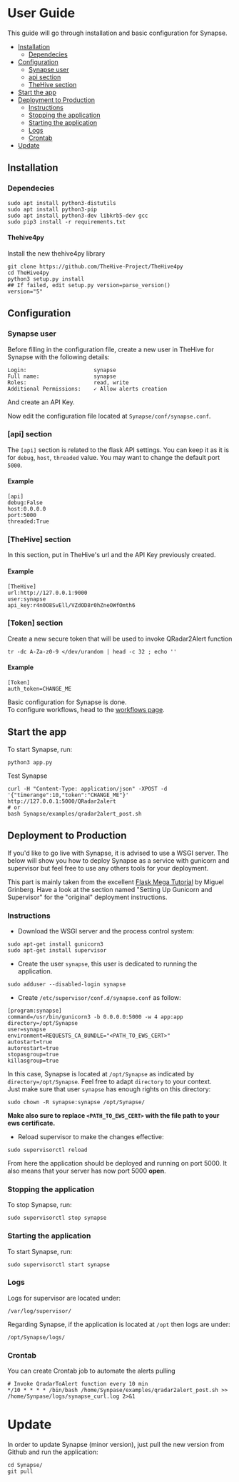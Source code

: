 # User Guide

This guide will go through installation and basic configuration for Synapse.   

+ [Installation](#installation)
    + [Dependecies](#dependecies)
+ [Configuration](#configuration)
    + [Synapse user](#synapse-user)
    + [api section](#api-section)
    + [TheHive section](#thehive-section)
+ [Start the app](#start-the-app)
+ [Deployment to Production](#deployment-to-production)
    + [Instructions](#instructions)
    + [Stopping the application](#stopping-the-application)
    + [Starting the application](#starting-the-application)
    + [Logs](#logs)
    + [Crontab](#crontab)
+ [Update](#update)

## Installation

### Dependecies

```
sudo apt install python3-distutils
sudo apt install python3-pip
sudo apt install python3-dev libkrb5-dev gcc
sudo pip3 install -r requirements.txt
```

#### Thehive4py
Install the new thehive4py library
```
git clone https://github.com/TheHive-Project/TheHive4py
cd TheHive4py
python3 setup.py install
## If failed, edit setup.py version=parse_version()
version="5"
```

## Configuration

### Synapse user
Before filling in the configuration file, create a new user in TheHive for Synapse with the following details:

```
Login:                     synapse
Full name:                 synapse
Roles:                     read, write
Additional Permissions:    ✓ Allow alerts creation
```

And create an API Key.   

Now edit the configuration file located at ```Synapse/conf/synapse.conf```.

### [api] section

The ```[api]``` section is related to the flask API settings. You can keep it as it is for ```debug```, ```host```, ```threaded``` value. You may want to change the default port ```5000```.

#### Example

```
[api]
debug:False
host:0.0.0.0
port:5000
threaded:True
```

### [TheHive] section

In this section, put in TheHive's url and the API Key previously created.

#### Example

```
[TheHive]
url:http://127.0.0.1:9000
user:synapse
api_key:r4n0O8SvEll/VZdOD8r0hZneOWfOmth6
```
### [Token] section

Create a new secure token that will be used to invoke QRadar2Alert function
```
tr -dc A-Za-z0-9 </dev/urandom | head -c 32 ; echo ''
```
#### Example

```
[Token]
auth_token=CHANGE_ME
```

Basic configuration for Synapse is done.   
To configure workflows, head to the [workflows page](workflows/README.md).

## Start the app

To start Synapse, run:

```
python3 app.py
```
Test Synapse
```
curl -H "Content-Type: application/json" -XPOST -d '{"timerange":10,"token":"CHANGE_ME"}'  http://127.0.0.1:5000/QRadar2alert
# or
bash Synapse/examples/qradar2alert_post.sh
```

## Deployment to Production

If you'd like to go live with Synapse, it is advised to use a WSGI server.
The below will show you how to deploy Synapse as a service with gunicorn and supervisor but feel free to use any others tools for your deployment.

This part is mainly taken from the excellent [Flask Mega Tutorial](https://blog.miguelgrinberg.com/post/the-flask-mega-tutorial-part-xvii-deployment-on-linux-even-on-the-raspberry-pi) by Miguel Grinberg. 
Have a look at the section named "Setting Up Gunicorn and Supervisor" for the "original" deployment instructions.

### Instructions

 * Download the WSGI server and the process control system:

```
sudo apt-get install gunicorn3
sudo apt-get install supervisor
```

 * Create the user ```synapse```, this user is dedicated to running the application.

```
sudo adduser --disabled-login synapse
```

 * Create ```/etc/supervisor/conf.d/synapse.conf``` as follow:

```
[program:synapse]
command=/usr/bin/gunicorn3 -b 0.0.0.0:5000 -w 4 app:app
directory=/opt/Synapse
user=synapse
environment=REQUESTS_CA_BUNDLE="<PATH_TO_EWS_CERT>"
autostart=true
autorestart=true
stopasgroup=true
killasgroup=true
```

In this case, Synapse is located at ```/opt/Synapse``` as indicated by ```directory=/opt/Synapse```.
Feel free to adapt ```directory``` to your context.   
Just make sure that user ```synapse``` has enough rights on this directory:

```
sudo chown -R synapse:synapse /opt/Synapse/
```

**Make also sure to replace ```<PATH_TO_EWS_CERT>``` with the file path to your ews certificate.**

 * Reload supervisor to make the changes effective:

```
sudo supervisorctl reload
```

From here the application should be deployed and running on port 5000.
It also means that your server has now port 5000 **open**.

### Stopping the application

To stop Synapse, run:

```
sudo supervisorctl stop synapse
```

### Starting the application

To start Synapse, run:

```
sudo supervisorctl start synapse
```

### Logs

Logs for supervisor are located under:

```
/var/log/supervisor/
```

Regarding Synapse, if the application is located at ```/opt``` then logs are under:

```
/opt/Synapse/logs/
```

### Crontab
You can create Crontab job to automate the alerts pulling
```
# Invoke QradarToAlert function every 10 min
*/10 * * * * /bin/bash /home/Synpase/examples/qradar2alert_post.sh >> /home/Synpase/logs/synapse_curl.log 2>&1
```

# Update

In order to update Synapse (minor version), just pull the new version from Github and run the application:

```
cd Synapse/
git pull
```
